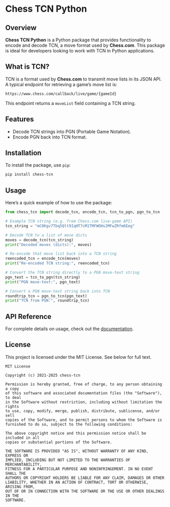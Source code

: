 # Chess TCN Python

## Overview
**Chess TCN Python** is a Python package that provides functionality to encode and decode TCN, a move format used by **Chess.com**. This package is ideal for developers looking to work with TCN in Python applications.

## What is TCN?
TCN is a format used by **Chess.com** to transmit move lists in its JSON API. A typical endpoint for retrieving a game’s move list is:
```
https://www.chess.com/callback/live/game/{gameId}
```
This endpoint returns a `moveList` field containing a TCN string.

## Features
- Decode TCN strings into PGN (Portable Game Notation).
- Encode PGN back into TCN format.

## Installation
To install the package, use `pip`:
```bash
pip install chess-tcn
```

## Usage
Here’s a quick example of how to use the package:

```python
from chess_tcn import decode_tcn, encode_tcn, tcn_to_pgn, pgn_to_tcn

# Example TCN string (e.g. from Chess.com live‐game API)
tcn_string = "mC0Kgv7Tbq5Qlt9IqHT7cM1TMFWOHs2MFwZRfm6Eeg"

# Decode TCN to a list of move dicts
moves = decode_tcn(tcn_string)
print("Decoded moves (dicts):", moves)

# Re-encode that move list back into a TCN string
reencoded_tcn = encode_tcn(moves)
print("Re-encoded TCN string:", reencoded_tcn)

# Convert the TCN string directly to a PGN move-text string
pgn_text = tcn_to_pgn(tcn_string)
print("PGN move-text:", pgn_text)

# Convert a PGN move-text string back into TCN
roundtrip_tcn = pgn_to_tcn(pgn_text)
print("TCN from PGN:", roundtrip_tcn)
```

## API Reference
For complete details on usage, check out the [documentation](https://chess-tcn.github.io/docs).

## License
This project is licensed under the MIT License. See below for full text.
```
MIT License

Copyright (c) 2021-2025 chess-tcn

Permission is hereby granted, free of charge, to any person obtaining a copy
of this software and associated documentation files (the "Software"), to deal
in the Software without restriction, including without limitation the rights
to use, copy, modify, merge, publish, distribute, sublicense, and/or sell
copies of the Software, and to permit persons to whom the Software is
furnished to do so, subject to the following conditions:

The above copyright notice and this permission notice shall be included in all
copies or substantial portions of the Software.

THE SOFTWARE IS PROVIDED "AS IS", WITHOUT WARRANTY OF ANY KIND, EXPRESS OR
IMPLIED, INCLUDING BUT NOT LIMITED TO THE WARRANTIES OF MERCHANTABILITY,
FITNESS FOR A PARTICULAR PURPOSE AND NONINFRINGEMENT. IN NO EVENT SHALL THE
AUTHORS OR COPYRIGHT HOLDERS BE LIABLE FOR ANY CLAIM, DAMAGES OR OTHER
LIABILITY, WHETHER IN AN ACTION OF CONTRACT, TORT OR OTHERWISE, ARISING FROM,
OUT OF OR IN CONNECTION WITH THE SOFTWARE OR THE USE OR OTHER DEALINGS IN THE
SOFTWARE.
```
